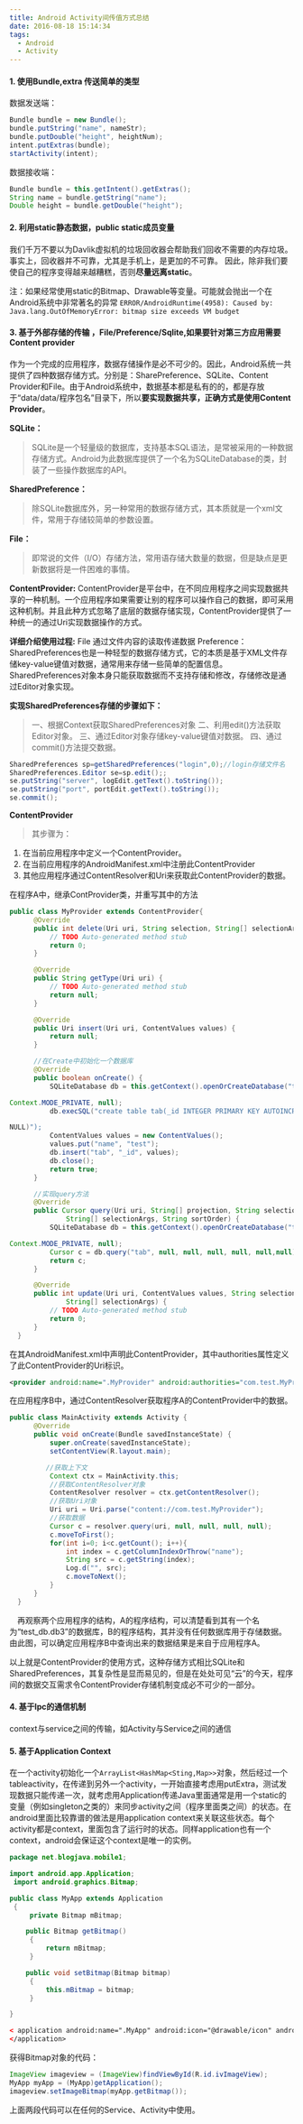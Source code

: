 ```yaml
---
title: Android Activity间传值方式总结
date: 2016-08-18 15:14:34
tags: 
  - Android
  - Activity
---
```


#### 1. 使用Bundle,extra 传送简单的类型
数据发送端：
```java
Bundle bundle = new Bundle();
bundle.putString("name", nameStr);
bundle.putDouble("height", heightNum);
intent.putExtras(bundle);
startActivity(intent);
```
<!-- more -->
数据接收端：
```java
Bundle bundle = this.getIntent().getExtras();
String name = bundle.getString("name");
Double height = bundle.getDouble("height");
```

#### 2. 利用static静态数据，public static成员变量

我们千万不要以为Davlik虚拟机的垃圾回收器会帮助我们回收不需要的内存垃圾。事实上，回收器并不可靠，尤其是手机上，是更加的不可靠。 因此，除非我们要使自己的程序变得越来越糟糕，否则**尽量远离static**。

注：如果经常使用static的Bitmap、Drawable等变量。可能就会抛出一个在Android系统中非常著名的异常 `ERROR/AndroidRuntime(4958): Caused by: Java.lang.OutOfMemoryError: bitmap size exceeds VM budget`

#### 3. 基于外部存储的传输 ，File/Preference/Sqlite,如果要针对第三方应用需要Content provider
作为一个完成的应用程序，数据存储操作是必不可少的。因此，Android系统一共提供了四种数据存储方式。分别是：SharePreference、SQLite、Content Provider和File。由于Android系统中，数据基本都是私有的的，都是存放于“data/data/程序包名”目录下，所以**要实现数据共享，正确方式是使用Content Provider**。

**SQLite：**
> SQLite是一个轻量级的数据库，支持基本SQL语法，是常被采用的一种数据存储方式。Android为此数据库提供了一个名为SQLiteDatabase的类，封装了一些操作数据库的API。

**SharedPreference：**
> 除SQLite数据库外，另一种常用的数据存储方式，其本质就是一个xml文件，常用于存储较简单的参数设置。

**File：**
> 即常说的文件（I/O）存储方法，常用语存储大数量的数据，但是缺点是更新数据将是一件困难的事情。

**ContentProvider:**
  ContentProvider是平台中，在不同应用程序之间实现数据共享的一种机制。一个应用程序如果需要让别的程序可以操作自己的数据，即可采用这种机制。并且此种方式忽略了底层的数据存储实现，ContentProvider提供了一种统一的通过Uri实现数据操作的方式。

**详细介绍使用过程:**
File 通过文件内容的读取传递数据
Preference： SharedPreferences也是一种轻型的数据存储方式，它的本质是基于XML文件存储key-value键值对数据，通常用来存储一些简单的配置信息。SharedPreferences对象本身只能获取数据而不支持存储和修改，存储修改是通过Editor对象实现。

**实现SharedPreferences存储的步骤如下：**
>一、根据Context获取SharedPreferences对象
二、利用edit()方法获取Editor对象。
三、通过Editor对象存储key-value键值对数据。
四、通过commit()方法提交数据。
```java
SharedPreferences sp=getSharedPreferences("login",0);//login存储文件名
SharedPreferences.Editor se=sp.edit();;
se.putString("server", logEdit.getText().toString());
se.putString("port", portEdit.getText().toString());
se.commit();
```

**ContentProvider**
>其步骤为：
1. 在当前应用程序中定义一个ContentProvider。
2. 在当前应用程序的AndroidManifest.xml中注册此ContentProvider
3. 其他应用程序通过ContentResolver和Uri来获取此ContentProvider的数据。

  在程序A中，继承ContProvider类，并重写其中的方法
```java
public class MyProvider extends ContentProvider{
      @Override
      public int delete(Uri uri, String selection, String[] selectionArgs) {
          // TODO Auto-generated method stub
          return 0;
      }

      @Override
      public String getType(Uri uri) {
          // TODO Auto-generated method stub
          return null;
      }

      @Override
      public Uri insert(Uri uri, ContentValues values) {
          return null;
      }

      //在Create中初始化一个数据库
      @Override
      public boolean onCreate() {
          SQLiteDatabase db = this.getContext().openOrCreateDatabase("test_db.db3",

Context.MODE_PRIVATE, null);
          db.execSQL("create table tab(_id INTEGER PRIMARY KEY AUTOINCREMENT, name TEXT NOT

NULL)");
          ContentValues values = new ContentValues();
          values.put("name", "test");
          db.insert("tab", "_id", values);
          db.close();
          return true;
      }

      //实现query方法
      @Override
      public Cursor query(Uri uri, String[] projection, String selection,
              String[] selectionArgs, String sortOrder) {
          SQLiteDatabase db = this.getContext().openOrCreateDatabase("test_db.db3",

Context.MODE_PRIVATE, null);
          Cursor c = db.query("tab", null, null, null, null, null,null);
          return c;
      }

      @Override
      public int update(Uri uri, ContentValues values, String selection,
              String[] selectionArgs) {
          // TODO Auto-generated method stub
          return 0;
      }
  }
```
 在其AndroidManifest.xml中声明此ContentProvider，其中authorities属性定义了此ContentProvider的Uri标识。
```xml
<provider android:name=".MyProvider" android:authorities="com.test.MyProvider"/>
```
  在应用程序B中，通过ContentResolver获取程序A的ContentProvider中的数据。
```java
public class MainActivity extends Activity {
      @Override
      public void onCreate(Bundle savedInstanceState) {
          super.onCreate(savedInstanceState);
          setContentView(R.layout.main);

         //获取上下文
          Context ctx = MainActivity.this;
          //获取ContentResolver对象
          ContentResolver resolver = ctx.getContentResolver();
          //获取Uri对象
          Uri uri = Uri.parse("content://com.test.MyProvider");
          //获取数据
          Cursor c = resolver.query(uri, null, null, null, null);
          c.moveToFirst();
          for(int i=0; i<c.getCount(); i++){
              int index = c.getColumnIndexOrThrow("name");
              String src = c.getString(index);
              Log.d("", src);
              c.moveToNext();
          }
      }
  }
```
　再观察两个应用程序的结构，A的程序结构，可以清楚看到其有一个名为“test_db.db3”的数据库，B的程序结构，其并没有任何数据库用于存储数据。由此图，可以确定应用程序B中查询出来的数据结果是来自于应用程序A。

以上就是ContentProvider的使用方式，这种存储方式相比SQLite和SharedPreferences，其复杂性是显而易见的，但是在处处可见“云”的今天，程序间的数据交互需求令ContentProvider存储机制变成必不可少的一部分。

#### 4. 基于Ipc的通信机制

context与service之间的传输，如Activity与Service之间的通信

#### 5. 基于Application  Context

在一个activity初始化一个`ArrayList<HashMap<Sting,Map>>`对象，然后经过一个tableactivity，在传递到另外一个activity，一开始直接考虑用putExtra，测试发现数据只能传递一次，就考虑用Application传递Java里面通常是用一个static的变量（例如singleton之类的）来同步activity之间（程序里面类之间）的状态。在android里面比较靠谱的做法是用application context来关联这些状态。每个activity都是context，里面包含了运行时的状态。同样application也有一个context，android会保证这个context是唯一的实例。
``` java
package net.blogjava.mobile1;

import android.app.Application;
 import android.graphics.Bitmap;

public class MyApp extends Application
 {
     private Bitmap mBitmap;

    public Bitmap getBitmap()
     {
         return mBitmap;
     }

    public void setBitmap(Bitmap bitmap)
     {
         this.mBitmap = bitmap;
     }

}
```
``` xml
< application android:name=".MyApp" android:icon="@drawable/icon" android:label="@string/app_name">
</application>
```
获得Bitmap对象的代码：
``` java
ImageView imageview = (ImageView)findViewById(R.id.ivImageView);
MyApp myApp = (MyApp)getApplication();
imageview.setImageBitmap(myApp.getBitmap());
```
上面两段代码可以在任何的Service、Activity中使用。